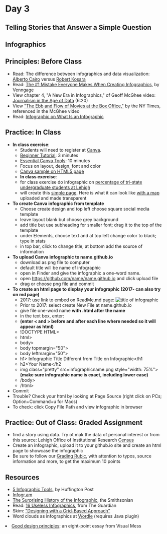 # Day 3 

## Telling Stories that Answer a Simple Question

## Infographics

## Principles: Before Class

- Read: The difference between infographics and data visualization: [Alberto Cairo](http://www.thefunctionalart.com/2014/03/infographics-to-reveal-visualizations.html) versus [Robert Kosara](https://eagereyes.org/blog/2010/the-difference-between-infographics-and-visualization)
- Read: [The #1 Mistake Everyone Makes When Creating Infographics](https://venngage.com/blog/the-1-mistake-everyone-makes-when-creating-infographics/), by Venngage
- View chapter 4, "A New Era in Infographics," of Geoff McGhee video: [Journalism in the Age of Data](http://datajournalism.stanford.edu/) (6:20)
- View ["The Ebb and Flow of Movies at the Box Office,"](http://www.nytimes.com/interactive/2008/02/23/movies/20080223_REVENUE_GRAPHIC.html?_r=0) by the NY Times, referenced in the McGhee video
- Read: [Infographic on What Is an Infographic](https://www.customermagnetism.com/infographics/what-is-an-infographic/)

## Practice: In Class

- **In class exercise**:
  - Students will need to register at [Canva](https://www.canva.com/). 
  - [Beginner Tutorial](https://www.canva.com/design/DABt7NIMOCI/XaP1zkyMrDH-rlB7LvuB3g/edit): 3 minutes
  - [Essential Canva Tools](https://www.canva.com/design/DABruYYnUZk/KmFa2-jSqTcKj5zUT-s9Cw/edit): 10 minutes
  - Focus on layout, design, font and color
  - [Canva sample on HTML5 page](https://madisonhoff.github.io/infographic.html)
  - **In class exercise**:
  - for class exercise do infographic on [percentage of tri-state undergraduate students at Lehigh](http://www.lehigh.edu/~oir/profiles/profile.htm)
  - will create this [simple page](http://jacklule.github.io/pages/canvanortheast.html). Here is what it can look like [with a map](http://jacklule.github.io/pages/northeast.html) uploaded and made transparent
- **To create Canva infographic from template** 
  -   Choose create design and top left choose square social media template
  -   leave layout blank but choose grey background
  -   add title but use subheading for smaller font; drag it to the top of the template
  -   under Elements, choose text and at top left change color to black; type in stats
  -   in top bar, click to change title; at bottom add the source of information
- **To upload Canva infographic to name.github.io**
  - download as png file to computer
  - default title will be name of infographic
  - open in Finder and give the infographic a one-word name.
  - open https://github.com/name/name.github.io and click upload file
  - drag or choose png file and commit
- **To create an html page to display your infographic (2017- can also try on md page)**
  - 2017: use link to embed on ReadMe.md page: ![title of infographic](https://name.github.io/nameofinfographic.png)
  - Prior to 2017: select create New File at name.github.io
  - give file one-word name **with .html after the name**
  - in the text box, enter:
  - **(enter < and > before and after each line where needed so it will appear as html)**
  - !DOCTYPE HTML>
  - html>
  - body>
  - body topmargin="50">
  - body leftmargin="50">
  - h1> Infographic Title Different from Title on Infographic</h1
  - h2>Your Name</h2
  - img class="pretty" src=infographicname.png style="width: 75%"> **(make sure infographic name is exact, including lower case)**
  - /body>
  - /html>
- Commit
 - Trouble? Check your html by looking at Page Source (right click on PCs; Option+Command+u for Macs)
- To check: click Copy File Path and view infographic in browser

## Practice: Out of Class: Graded Assignment
- find a story using data. Try ot mak the data of personal interest or from this source: Lehigh Office of Institutional Research [Census](http://www.lehigh.edu/~oir/census.html)
- Create an infographic, upload it to your github.io site and create an html page to showcase the infographic
- Be sure to follow our [Grading Rubic](https://github.com/jacklule/DataViz-Syllabus/blob/master/Grading%20Rubric.md), with attention to typos, source information and more, to get the maximum 10 points

## Resources
- [5 Infographic Tools](http://www.huffingtonpost.com/randy-krum/5-great-online-tools-for-_b_5964874.html), by Huffington Post
- [Infogr.am](https://infogr.am)
- [The Surprising History of the Infographic](http://www.smithsonianmag.com/history/surprising-history-infographic-180959563/?no-ist), the Smithsonian
- Read: [16 Useless Infographics](http://www.theguardian.com/news/datablog/gallery/2013/aug/01/16-useless-infographics), from The Guardian
- Skim: ["Designing with a Grid-Based Approach"](https://www.smashingmagazine.com/2007/04/designing-with-grid-based-approach/)
- Word clouds as infographics at [Wordle](http://www.wordle.net/create) (requires Java plugin)
<li><a href="http://www.visualmess.com">Good design principles</a>: an eight-point essay from Visual Mess</li>
